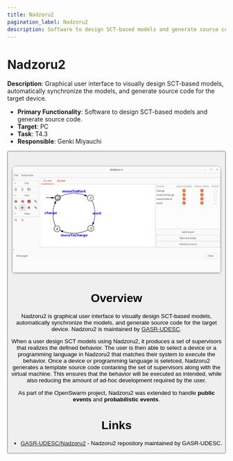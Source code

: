```yaml
---
title: Nadzoru2
pagination_label: Nadzoru2
description: Software to design SCT-based models and generate source code.
---
```


# Nadzoru2

**Description**: Graphical user interface to visually design SCT-based models, automatically synchronize the models, and generate source code for the target device.

* **Primary Functionality**: Software to design SCT-based models and generate source code.
* **Target**: PC
* **Task**: T4.3
* **Responsible**: Genki Miyauchi

<Button label="🔗 openswarm-eu/Nadzoru2 repository" link="https://github.com/openswarm-eu/Nadzoru2" block /><br />

![Nadzoru2 interface](./img/nadzoru2.png)

# Overview

Nadzoru2 is graphical user interface to visually design SCT-based models, automatically synchronize the models, and generate source code for the target device. Nadzoru2 is maintained by [GASR-UDESC](https://www.udesc.br/cct/gasr).

When a user design SCT models using Nadzoru2, it produces a set of supervisors that realizes the defined behavior. The user is then able to select a device or a programming language in Nadzoru2 that matches their system to execute the behavior. Once a device or programming language is seletced, Nadzoru2 generates a template source code contaning the set of supervisors along with the virtual machine. This ensures that the behavior will be executed as intended, while also reducing the amount of ad-hoc development required by the user.

As part of the OpenSwarm project, Nadzoru2 was extended to handle **public events** and **probabilistic events**.

# Links

- [GASR-UDESC/Nadzoru2](https://github.com/GASR-UDESC/Nadzoru2) - Nadzoru2 repository maintained by GASR-UDESC.